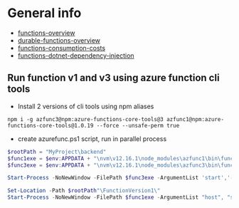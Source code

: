# General info
* [functions-overview](https://docs.microsoft.com/en-us/azure/azure-functions/functions-overview)
* [durable-functions-overview](https://docs.microsoft.com/en-us/azure/azure-functions/durable/durable-functions-overview?tabs=csharp)
* [functions-consumption-costs](https://docs.microsoft.com/en-us/azure/azure-functions/functions-consumption-costs)
* [functions-dotnet-dependency-injection](https://docs.microsoft.com/en-us/azure/azure-functions/functions-dotnet-dependency-injection)

## Run function v1 and v3 using azure function cli tools 
* Install 2 versions of cli tools using npm aliases
```
npm i -g azfunc3@npm:azure-functions-core-tools@3 azfunc1@npm:azure-functions-core-tools@1.0.19 --force --unsafe-perm true
```
* create azurefunc.ps1 script, run in parallel process
```powershell
$rootPath = "MyProject\backend"
$func1exe = $env:APPDATA + "\nvm\v12.16.1\node_modules\azfunc1\bin\func.exe"
$func3exe = $env:APPDATA + "\nvm\v12.16.1\node_modules\azfunc3\bin\func.exe"

Start-Process -NoNewWindow -FilePath $func3exe -ArgumentList 'start','--script-root',"$($rootPath)\FunctionVersion3\bin\Debug\netcoreapp3.1\"

Set-Location -Path $rootPath"\FunctionVersion1\"
Start-Process -NoNewWindow -FilePath $func1exe -ArgumentList "host", "start"
```